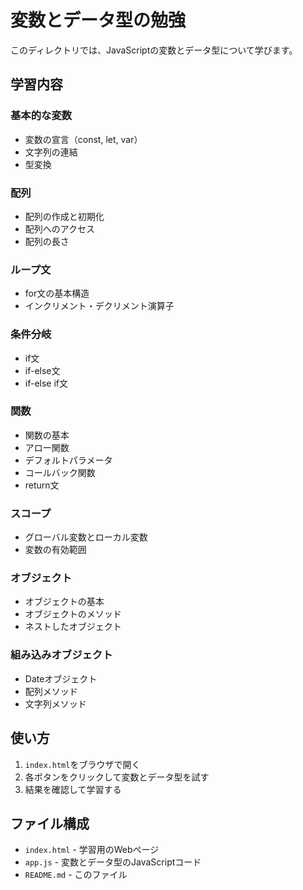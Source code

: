 # 変数とデータ型の勉強

このディレクトリでは、JavaScriptの変数とデータ型について学びます。

## 学習内容

### 基本的な変数
- 変数の宣言（const, let, var）
- 文字列の連結
- 型変換

### 配列
- 配列の作成と初期化
- 配列へのアクセス
- 配列の長さ

### ループ文
- for文の基本構造
- インクリメント・デクリメント演算子

### 条件分岐
- if文
- if-else文
- if-else if文

### 関数
- 関数の基本
- アロー関数
- デフォルトパラメータ
- コールバック関数
- return文

### スコープ
- グローバル変数とローカル変数
- 変数の有効範囲

### オブジェクト
- オブジェクトの基本
- オブジェクトのメソッド
- ネストしたオブジェクト

### 組み込みオブジェクト
- Dateオブジェクト
- 配列メソッド
- 文字列メソッド

## 使い方

1. `index.html`をブラウザで開く
2. 各ボタンをクリックして変数とデータ型を試す
3. 結果を確認して学習する

## ファイル構成

- `index.html` - 学習用のWebページ
- `app.js` - 変数とデータ型のJavaScriptコード
- `README.md` - このファイル 